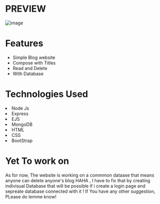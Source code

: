 <h1>PREVIEW</h1>

![image](https://user-images.githubusercontent.com/83396897/171149366-9c7b9244-3d60-41e6-8ce5-3450d4d1f9da.png)
<h1>Features</h1>
<ul>
  <li>Simple Blog website
</li>
    <li>Compose with Titles
</li>
    <li>Read and Delete
</li>
    <li>With Database
</li>
</ul>
<h1>Technologies Used</h1>
  <li>Node Js
</li>
  <li>Express
</li>
  <li>EJS
</li>
  <li>MongoDB
</li>
  <li>HTML
</li>
  <li>CSS
</li>
  <li>BootStrap
</li>
<h1>Yet To work on</h1>
<p>As for now, The website is working on a commmon dataase that means anyone can delete anyone's blog HAHA , I have to fix that by creating indivisual Database that will be possible  if i create a login page and sepreate database connected with it ! If You have any other suggestion, PLease do lemme know!</p>

